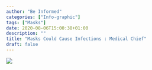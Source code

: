 ```yaml
---
author: "Be Informed"
categories: ["Info-graphic"]
tags: ["Masks"]
date: 2020-08-06T15:00:38+01:00
description: ""
title: "Masks Could Cause Infections : Medical Chief"
draft: false
---
```


![](../ims/photo_2020-08-05_10-22-02.jpg)